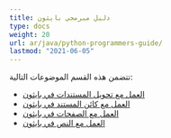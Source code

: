 ```yaml
---
title: دليل مبرمجي بايثون
type: docs
weight: 20
url: ar/java/python-programmers-guide/
lastmod: "2021-06-05"
---
```


تتضمن هذه القسم الموضوعات التالية:

- [العمل مع تحويل المستندات في بايثون](/pdf/java/working-with-document-conversion-in-python/)
- [العمل مع كائن المستند في بايثون](/pdf/java/working-with-document-object-in-python/)
- [العمل مع الصفحات في بايثون](/pdf/java/working-with-pages-in-python/)
- [العمل مع النص في بايثون](/pdf/java/working-with-text-in-python/)